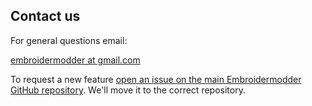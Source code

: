 ## Contact us

For general questions email:

<a href="mailto:embroidermodder@gmail.com">embroidermodder at gmail.com</a>

To request a new feature  <a href="https://github.com/Embroidermodder/Embroidermodder/issues">open an issue on the main Embroidermodder GitHub repository</a>. We'll move it to the correct repository.

